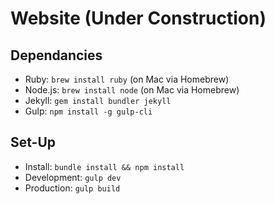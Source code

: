 # Website (Under Construction)

## Dependancies
- Ruby: `brew install ruby` (on Mac via Homebrew)
- Node.js: `brew install node` (on Mac via Homebrew)
- Jekyll: `gem install bundler jekyll`
- Gulp: `npm install -g gulp-cli`

## Set-Up
- Install: `bundle install && npm install`
- Development: `gulp dev`
- Production: `gulp build`
